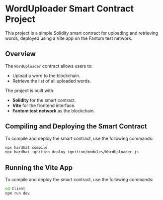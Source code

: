 # WordUploader Smart Contract Project

This project is a simple Solidity smart contract for uploading and retrieving words, deployed using a Vite app on the Fantom test network.

## Overview

The `WordUploader` contract allows users to:
- Upload a word to the blockchain.
- Retrieve the list of all uploaded words.

The project is built with:
- **Solidity** for the smart contract.
- **Vite** for the frontend interface.
- **Fantom test network** as the blockchain.


## Compiling and Deploying the Smart Contract
To compile and deploy the smart contract, use the following commands:

```bash
npx hardhat compile
npx hardhat ignition deploy ignition/modules/WordUploader.js

```


## Running the Vite App
To compile and deploy the smart contract, use the following commands:

```bash
cd Client
npm run dev
```
